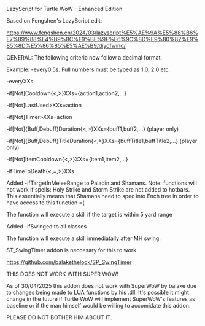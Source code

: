 LazyScript for Turtle WoW - Enhanced Edition

Based on Fengshen's LazyScript edit:

https://www.fengshen.cn/2024/03/lazyscript%E5%AE%9A%E5%88%B6%E7%89%88%E4%B9%8C%E9%BE%9F%E6%9C%8D%E9%80%82%E9%85%8D%E5%86%85%E5%AE%B9/diyofwind/

GENERAL:
The following criteria now follow a decimal format.

Example: -every0.5s. Full numbers must be typed as 1.0, 2.0 etc.


-everyXXs

-if[Not]Cooldown{<,>}XXs={action1,action2,...}

-if[Not]LastUsed>XXs=action

-if[Not]Timer>XXs=action

-if[Not]{Buff,Debuff}Duration{<,>}XXs={buff1,buff2,...} (player only) 

-if[Not]{Buff,Debuff}TitleDuration{<,>}XXs={buffTitle1,buffTitle2,...} (player only) 

-if[Not]ItemCooldown{<,>}XXs={item1,item2,...}

-ifTimeToDeath{<,=,>}XXs

Added -ifTargetInMeleeRange to Paladin and Shamans. Note: functions will not work if spells: Holy Strike and Storm Strike are not added to hotbars. This essentially means that Shamans need to spec into Ench tree in order to have access to this function =(

The function will execute a skill if the target is within 5 yard range

Added -ifSwinged to all classes

The function will execute a skill immediatally after MH swing. 

ST_SwingTimer addon is neccesary for this to work. 

https://github.com/balakethelock/SP_SwingTimer

THIS DOES NOT WORK WITH SUPER WOW!

As of 30/04/2025 this addon does not work with SuperWoW by balake due to changes being made to LUA functions by his .dll.
It's possible it might change in the future if Turtle WoW will implement SuperWoW's features as baseline or if the man himself would be willing to accomidate this addon.

PLEASE DO NOT BOTHER HIM ABOUT IT.

